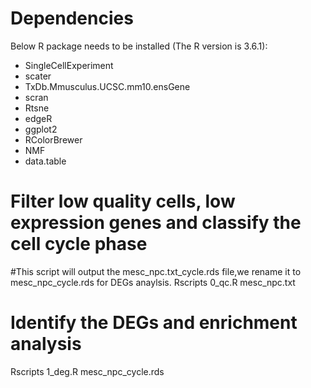 # Dependencies
Below R package needs to be installed (The R version is 3.6.1):
- SingleCellExperiment
- scater
- TxDb.Mmusculus.UCSC.mm10.ensGene
- scran
- Rtsne
- edgeR
- ggplot2
- RColorBrewer
- NMF
- data.table

# Filter low quality cells, low expression genes and classify the cell cycle phase
#This script will output the mesc_npc.txt_cycle.rds file,we rename it to mesc_npc_cycle.rds for DEGs anaylsis.
Rscripts 0_qc.R mesc_npc.txt

# Identify the DEGs and enrichment analysis
Rscripts 1_deg.R mesc_npc_cycle.rds
